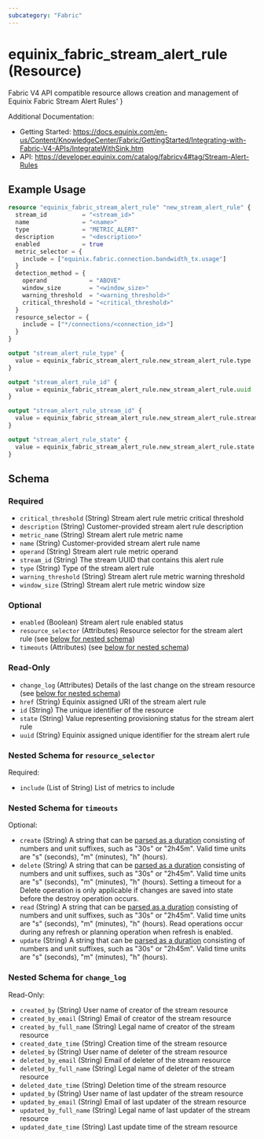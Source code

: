 ```yaml
---
subcategory: "Fabric"
---
```


# equinix_fabric_stream_alert_rule (Resource)

Fabric V4 API compatible resource allows creation and management of Equinix Fabric Stream Alert Rules'
}


Additional Documentation:
* Getting Started: https://docs.equinix.com/en-us/Content/KnowledgeCenter/Fabric/GettingStarted/Integrating-with-Fabric-V4-APIs/IntegrateWithSink.htm
* API: https://developer.equinix.com/catalog/fabricv4#tag/Stream-Alert-Rules

## Example Usage

```terraform
resource "equinix_fabric_stream_alert_rule" "new_stream_alert_rule" {
  stream_id          = "<stream_id>"
  name               = "<name>"
  type               = "METRIC_ALERT"
  description        = "<description>"
  enabled            = true
  metric_selector = {
    include = ["equinix.fabric.connection.bandwidth_tx.usage"]
  }
  detection_method = {
    operand            = "ABOVE"
    window_size        = "<window_size>"
    warning_threshold  = "<warning_threshold>"
    critical_threshold = "<critical_threshold>"
  }
  resource_selector = {
    include = ["*/connections/<connection_id>"]
  }
}

output "stream_alert_rule_type" {
  value = equinix_fabric_stream_alert_rule.new_stream_alert_rule.type
}

output "stream_alert_rule_id" {
  value = equinix_fabric_stream_alert_rule.new_stream_alert_rule.uuid
}

output "stream_alert_rule_stream_id" {
  value = equinix_fabric_stream_alert_rule.new_stream_alert_rule.stream_id
}

output "stream_alert_rule_state" {
  value = equinix_fabric_stream_alert_rule.new_stream_alert_rule.state
}
```

<!-- schema generated by tfplugindocs -->
## Schema

### Required

- `critical_threshold` (String) Stream alert rule metric critical threshold
- `description` (String) Customer-provided stream alert rule description
- `metric_name` (String) Stream alert rule metric name
- `name` (String) Customer-provided stream alert rule name
- `operand` (String) Stream alert rule metric operand
- `stream_id` (String) The stream UUID that contains this alert rule
- `type` (String) Type of the stream alert rule
- `warning_threshold` (String) Stream alert rule metric warning threshold
- `window_size` (String) Stream alert rule metric window size

### Optional

- `enabled` (Boolean) Stream alert rule enabled status
- `resource_selector` (Attributes) Resource selector for the stream alert rule (see [below for nested schema](#nestedatt--resource_selector))
- `timeouts` (Attributes) (see [below for nested schema](#nestedatt--timeouts))

### Read-Only

- `change_log` (Attributes) Details of the last change on the stream resource (see [below for nested schema](#nestedatt--change_log))
- `href` (String) Equinix assigned URI of the stream alert rule
- `id` (String) The unique identifier of the resource
- `state` (String) Value representing provisioning status for the stream alert rule
- `uuid` (String) Equinix assigned unique identifier for the stream alert rule

<a id="nestedatt--resource_selector"></a>
### Nested Schema for `resource_selector`

Required:

- `include` (List of String) List of metrics to include


<a id="nestedatt--timeouts"></a>
### Nested Schema for `timeouts`

Optional:

- `create` (String) A string that can be [parsed as a duration](https://pkg.go.dev/time#ParseDuration) consisting of numbers and unit suffixes, such as "30s" or "2h45m". Valid time units are "s" (seconds), "m" (minutes), "h" (hours).
- `delete` (String) A string that can be [parsed as a duration](https://pkg.go.dev/time#ParseDuration) consisting of numbers and unit suffixes, such as "30s" or "2h45m". Valid time units are "s" (seconds), "m" (minutes), "h" (hours). Setting a timeout for a Delete operation is only applicable if changes are saved into state before the destroy operation occurs.
- `read` (String) A string that can be [parsed as a duration](https://pkg.go.dev/time#ParseDuration) consisting of numbers and unit suffixes, such as "30s" or "2h45m". Valid time units are "s" (seconds), "m" (minutes), "h" (hours). Read operations occur during any refresh or planning operation when refresh is enabled.
- `update` (String) A string that can be [parsed as a duration](https://pkg.go.dev/time#ParseDuration) consisting of numbers and unit suffixes, such as "30s" or "2h45m". Valid time units are "s" (seconds), "m" (minutes), "h" (hours).


<a id="nestedatt--change_log"></a>
### Nested Schema for `change_log`

Read-Only:

- `created_by` (String) User name of creator of the stream resource
- `created_by_email` (String) Email of creator of the stream resource
- `created_by_full_name` (String) Legal name of creator of the stream resource
- `created_date_time` (String) Creation time of the stream resource
- `deleted_by` (String) User name of deleter of the stream resource
- `deleted_by_email` (String) Email of deleter of the stream resource
- `deleted_by_full_name` (String) Legal name of deleter of the stream resource
- `deleted_date_time` (String) Deletion time of the stream resource
- `updated_by` (String) User name of last updater of the stream resource
- `updated_by_email` (String) Email of last updater of the stream resource
- `updated_by_full_name` (String) Legal name of last updater of the stream resource
- `updated_date_time` (String) Last update time of the stream resource
